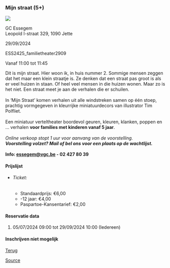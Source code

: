 ### Mijn straat (5+)

![](https://s3-eu-west-1.amazonaws.com/os-kwdo/prod/vgc/images/activity/6687a89fb60f2_Mijn_Straat_1_©_Danny_Wagemans.JPG)

GC Essegem  
Leopold I-straat 329, 1090 Jette

29/09/2024

ESS2425_familietheater2909

Vanaf 11:00 tot 11:45

Dit is mijn straat. Hier woon ik, in huis nummer 2. Sommige mensen zeggen dat het maar een klein straatje is. Ze denken dat een straat pas groot is als er veel huizen in staan. Of heel veel mensen in die huizen wonen. Maar zo is het niet. Een straat meet je aan de verhalen die er schuilen.  
<br/>In ‘Mijn Straat’ komen verhalen uit alle windstreken samen op één stoep, prachtig vormgegeven in kleurrijke miniatuurdecors van illustrator Tim Polfliet.  
<br/>Een miniatuur verteltheater boordevol geuren, kleuren, klanken, poppen en … verhalen **voor families met kinderen vanaf 5 jaar**.  
<br/>*Online verkoop stopt 1 uur voor aanvang van de voorstelling.  
**Voorstelling volzet? Mail of bel ons voor een plaats op de wachtlijst.***  
<br/>****Info: [essegem@vgc.be](mailto:essegem@vgc.be) - 02 427 80 39****  

#### Prijslijst

* ###### Ticket:
    
    * Standaardprijs: €6,00
    * \-12 jaar: €4,00
    * Paspartoe-Kansentarief: €2,00

  

#### Reservatie data

1.  05/07/2024 09:00 tot 29/09/2024 10:00 (Iedereen)

#### Inschrijven niet mogelijk

[Terug](/activity/index)

[Source](https://tickets.vgc.be/ticketingActivity/subscribe/ESS2425_familietheater2909)